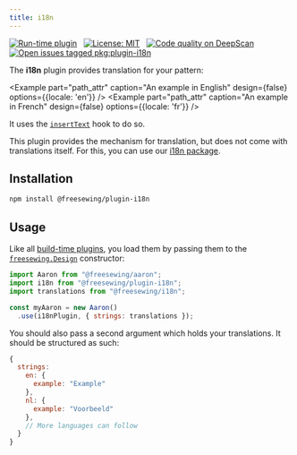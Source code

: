 ```yaml
---
title: i18n
---
```


[![Run-time plugin](https://img.shields.io/badge/Type-run--time-pink.svg)](/plugins) &nbsp; [![License: MIT](https://img.shields.io/npm/l/@freesewing/plugin-i18n.svg?label=License)](https://www.npmjs.com/package/@freesewing/plugin-i18n) &nbsp; [![Code quality on DeepScan](https://deepscan.io/api/teams/2114/projects/2993/branches/23256/badge/grade.svg)](https://deepscan.io/dashboard#view=project&tid=2114&pid=2993&bid=23256) &nbsp; [![Open issues tagged pkg:plugin-i18n](https://img.shields.io/github/issues/freesewing/freesewing/pkg:plugin-i18n.svg?label=Issues)](https://github.com/freesewing/freesewing/issues?q=is%3Aissue+is%3Aopen+label%3Apkg%3Aplugin-i18n)

The **i18n** plugin provides translation for your pattern:

<Example part="path_attr" caption="An example in English" design={false} options={{locale: 'en'}} /> <Example part="path_attr" caption="An example in French" design={false} options={{locale: 'fr'}} />

It uses the [`insertText`](/plugins#inserttext) hook to do so.

<Note>

This plugin provides the mechanism for translation, but does not come with translations itself.
For this, you can use our [i18n package](/reference/packages/i18n).

</Note>

## Installation

```bash
npm install @freesewing/plugin-i18n
```

## Usage

Like all [build-time plugins](/guides/plugins/#build-time-plugins), you load them by passing them to the [`freesewing.Design`](/reference/api#design) constructor:

```js
import Aaron from "@freesewing/aaron";
import i18n from "@freesewing/plugin-i18n";
import translations from "@freesewing/i18n";

const myAaron = new Aaron()
  .use(i18nPlugin, { strings: translations });
```

You should also pass a second argument which holds your translations. It should be structured as such:

```js
{
  strings:
    en: {
      example: "Example"
    },
    nl: {
      example: "Voorbeeld"
    },
    // More languages can follow
  }
}
```


